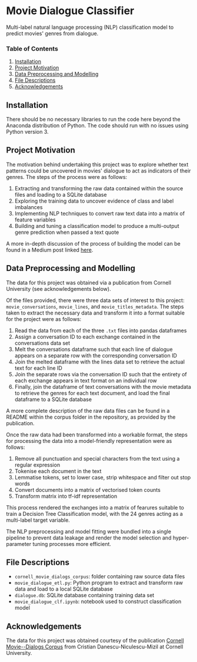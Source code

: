 # Movie Dialogue Classifier
Multi-label natural language processing (NLP) classification model to predict movies' genres from dialogue.

### Table of Contents

1. [Installation](#installation)
2. [Project Motivation](#motivation)
3. [Data Preprocessing and Modelling](#model)
4. [File Descriptions](#files)
5. [Acknowledgements](#acknowledgements)

## Installation <a name="installation"></a>

There should be no necessary libraries to run the code here beyond the Anaconda distribution of Python. The code should run with no issues using Python version 3.

## Project Motivation<a name="motivation"></a>

The motivation behind undertaking this project was to explore whether text patterns could be uncovered in movies' dialogue to act as indicators of their genres. The steps of the process were as follows:

1. Extracting and transforming the raw data contained within the source files and loading to a SQLite database
2. Exploring the training data to uncover evidence of class and label imbalances
3. Implementing NLP techniques to convert raw text data into a matrix of feature variables
4. Building and tuning a classification model to produce a multi-output genre prediction when passed a text quote

A more in-depth discussion of the process of building the model can be found in a Medium post linked [here](https://pub.towardsai.net/predicting-genres-from-movie-dialogue-c6bc872af33).

## Data Preprocessing and Modelling<a name="model"></a>

The data for this project was obtained via a publication from Cornell University (see acknowledgements below).

Of the files provided, there were three data sets of interest to this project: `movie_conversations`, `movie_lines`, and `movie_titles_metadata`. The steps taken to extract the necessary data and transform it into a format suitable for the project were as follows:

1. Read the data from each of the three `.txt` files into pandas dataframes
2. Assign a conversation ID to each exchange contained in the conversations data set
3. Melt the conversations dataframe such that each line of dialogue appears on a separate row with the corresponding conversation ID
4. Join the melted dataframe with the lines data set to retrieve the actual text for each line ID
5. Join the separate rows via the conversation ID such that the entirety of each exchange appears in text format on an individual row
6. Finally, join the dataframe of text conversations with the movie metadata to retrieve the genres for each text document, and load the final dataframe to a SQLite database

A more complete description of the raw data files can be found in a README within the corpus folder in the repository, as provided by the publication.

Once the raw data had been transformed into a workable format, the steps for processing the data into a model-friendly representation were as follows:

1. Remove all punctuation and special characters from the text using a regular expression
2. Tokenise each document in the text
3. Lemmatise tokens, set to lower case, strip whitespace and filter out stop words
4. Convert documents into a matrix of vectorised token counts
5. Transform matrix into tf-idf representation

This process rendered the exchanges into a matrix of fearures suitable to train a Decision Tree Classification model, with the 24 genres acting as a multi-label target variable.

The NLP preprocessing and model fitting were bundled into a single pipeline to prevent data leakage and render the model selection and hyper-parameter tuning processes more efficient.

## File Descriptions <a name="files"></a>

- `cornell_movie_dialogs_corpus`: folder containing raw source data files
- `movie_dialogue_etl.py`: Python program to extract and transform raw data and load to a local SQLite database
- `dialogue.db`: SQLite database containing training data set
- `movie_dialogue_clf.ipynb`: notebook used to construct classification model

## Acknowledgements <a name="acknowledgements"></a>

The data for this project was obtained courtesy of the publication [Cornell Movie--Dialogs Corpus](https://www.cs.cornell.edu/~cristian/Cornell_Movie-Dialogs_Corpus.html) from Cristian Danescu-Niculescu-Mizil at Cornell University.
